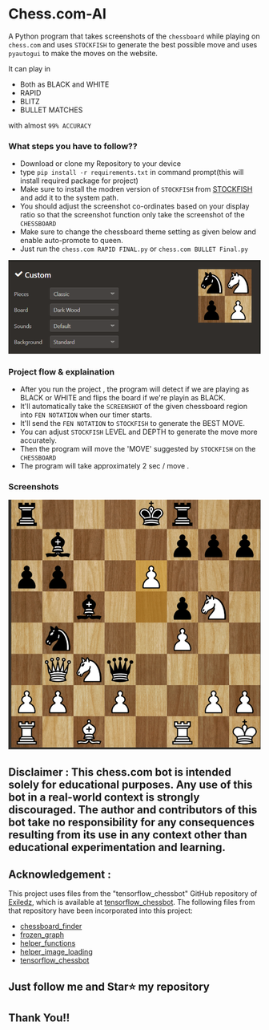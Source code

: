 # Chess.com-AI
A Python program that takes screenshots of the `chessboard`  while playing on `chess.com`  and uses  `STOCKFISH`  to generate the best possible move and uses `pyautogui` to make the moves on the website.

It can play in 
- Both as BLACK and WHITE
- RAPID
- BLITZ
- BULLET MATCHES

with almost `99% ACCURACY`

### What steps you have to follow??
- Download or clone my Repository to your device
- type `pip install -r requirements.txt` in command prompt(this will install required package for project)
- Make sure to install the modren version of `STOCKFISH` from [STOCKFISH](https://github.com/official-stockfish/Stockfish/releases/download/sf_16/stockfish-windows-x86-64-avx2.zip) and add it to the system path.
- You should adjust the screenshot co-ordinates based on your display ratio so that the screenshot function only take the screenshot of the `CHESSBOARD`
- Make sure to change the chessboard theme setting as given below and enable auto-promote to queen.
- Just run the `chess.com RAPID FINAL.py` or  `chess.com BULLET Final.py`
<img src='https://github.com/MusadiqPasha/Chess.com-AI/blob/main/settings.png'>

### Project flow & explaination

- After you run the project , the program will detect if we are playing as BLACK or WHITE and flips the board if we're playin as BLACK.
- It'll automatically take the `SCREENSHOT` of the given chessboard region into `FEN NOTATION` when our timer starts.
- It'll send the `FEN NOTATION` to `STOCKFISH` to generate the BEST MOVE.
- You can adjust `STOCKFISH` LEVEL and DEPTH to generate the move more accurately.
- Then the program will move the 'MOVE' suggested by `STOCKFISH` on the `CHESSBOARD`
- The program will take approximately 2 sec / move .
  
### Screenshots

<img src='https://github.com/MusadiqPasha/Chess.com-AI/blob/main/input.png'>

## Disclaimer : This chess.com bot is intended solely for educational purposes. Any use of this bot in a real-world context is strongly discouraged. The author and contributors of this bot take no responsibility for any consequences resulting from its use in any context other than educational experimentation and learning.

## Acknowledgement : 
This project uses files from the "tensorflow_chessbot" GitHub repository of [Exiledz](https://github.com/Exiledz), which is available at [tensorflow_chessbot](https://github.com/Exiledz/tensorflow_chessbot). 
The following files from that repository have been incorporated into this project:
- [chessboard_finder](https://github.com/MusadiqPasha/Chess.com-AI/blob/main/chessboard_finder.py)
- [frozen_graph](https://github.com/MusadiqPasha/Chess.com-AI/blob/main/frozen_graph.pb)
- [helper_functions](https://github.com/MusadiqPasha/Chess.com-AI/blob/main/helper_functions.py)
- [helper_image_loading](https://github.com/MusadiqPasha/Chess.com-AI/blob/main/helper_image_loading.py)
- [tensorflow_chessbot](https://github.com/MusadiqPasha/Chess.com-AI/blob/main/tensorflow_chessbot.py)


## Just follow me and Star⭐ my repository 
## Thank You!!

 
